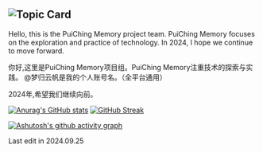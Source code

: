 ![Topic Card](https://capsule-render.vercel.app/api?type=waving&height=300&color=gradient&text=乘风破浪)
---
Hello, this is the PuiChing Memory project team. PuiChing Memory focuses on the exploration and practice of technology.
In 2024, I hope we continue to move forward.

你好,这里是PuiChing Memory项目组。PuiChing Memory注重技术的探索与实践。
@梦归云帆是我的个人账号名。（全平台通用）

2024年,希望我们继续向前。

[![Anurag's GitHub stats](https://github-readme-stats.vercel.app/api?username=Puiching-Memory&show_icons=true&theme=nord)](https://github.com/anuraghazra/github-readme-stats)
[![GitHub Streak](https://streak-stats.demolab.com?user=Puiching-Memory&theme=github-dark&locale=zh_Hans&card_width=300&hide_longest_streak=true)](https://git.io/streak-stats)

[![Ashutosh's github activity graph](https://github-readme-activity-graph.vercel.app/graph?username=Puiching-Memory&bg_color=1e2129&color=bec1c6&line=526cfe&point=bec1c6&area=true&hide_border=true)](https://github.com/ashutosh00710/github-readme-activity-graph)

Last edit in 2024.09.25
